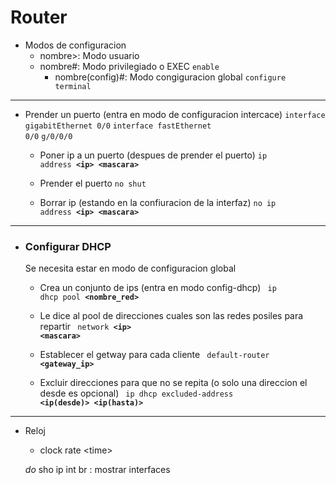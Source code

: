 <h1>Router</h1>


* Modos de configuracion
    * nombre\>: Modo usuario
    * nombre#: Modo privilegiado o EXEC
        <code>enable</code>
        * nombre(config)#: Modo congiguracion global
            <code>configure terminal</code>
---

* Prender un puerto (entra en modo de configuracion intercace)
    <code>interface gigabitEthernet 0/0</code>
    <code>interface fastEthernet 0/0</code>
    <code>g/0/0/0</code>

    * Poner ip a un puerto (despues de prender el puerto)
        <code>ip address **\<ip> \<mascara>** </code>

    * Prender el puerto
        <code>no shut</code>

    * Borrar ip (estando en la confiuracion de la interfaz)
        <code>no ip address **\<ip> \<mascara>**</code>

---

* <h3>Configurar DHCP</h3>
    Se necesita estar en modo de configuracion global

    * Crea un conjunto de ips (entra en modo config-dhcp)
        <code> ip dhcp pool **<nombre_red>** </code>

    * Le dice al pool de direcciones cuales son las redes posiles para repartir
        <code> network **\<ip>** **\<mascara>**</code>

    * Establecer el getway para cada cliente
        <code> default-router **<gateway_ip>** </code>

    * Excluir direcciones para que no se repita (o solo una direccion el desde es opcional)
        <code> ip dhcp excluded-address **<ip(desde)>** **<ip(hasta)>** </code>

---

* Reloj
    * clock rate \<time>

    _do_ sho ip int br : mostrar interfaces